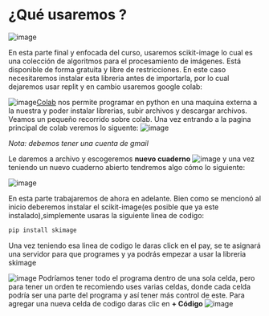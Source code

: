 # ¿Qué usaremos ?

![image](https://user-images.githubusercontent.com/98423341/153906098-3c8ef95f-4966-4387-86ad-5e5dc8f19b30.png)

En esta parte final y enfocada del curso, usaremos scikit-image lo cual es una colección de algoritmos para el procesamiento de imágenes. 
Está disponible de forma gratuita y libre de restricciones.
En este caso necesitaremos instalar esta libreria antes de importarla, por lo cual dejaremos usar replit y en cambio usaremos google colab:

![image](https://user-images.githubusercontent.com/98423341/153907793-175ca45a-40d0-4225-aa93-6f8a5af4c7e9.png)[Colab](https://colab.research.google.com/) nos permite programar 
en python en una maquina externa a la nuestra y poder instalar librerias, subir archivos y descargar archivos. Veamos un pequeño recorrido sobre colab. Una vez entrando a la pagina
principal de colab veremos lo siguente:
![image](https://user-images.githubusercontent.com/98423341/153908477-ae21898a-36d7-4e07-a303-1ee5f18bfdc4.png) 

*Nota: debemos tener una cuenta de gmail*

Le daremos a archivo y escogeremos **nuevo cuaderno** ![image](https://user-images.githubusercontent.com/98423341/153909019-ed8bf483-675a-451f-96b5-f3fbe6e90b69.png) y una vez 
teniendo un nuevo cuaderno abierto tendremos algo cómo lo siguiente:

![image](https://user-images.githubusercontent.com/98423341/153909235-2c9d33a8-4fc1-4b6b-83ee-3257aff2115d.png)

En esta parte trabajaremos de ahora en adelante. Bien como se mencionó al inicio deberemos instalar el scikit-image(es posible que ya este instalado),simplemente usaras la siguiente
linea de codigo:

```python
pip install skimage
```
Una vez teniendo esa linea de codigo le daras click en el pay, se te asignará una servidor para que programes y ya podrás empezar a usar la libreria skimage 

![image](https://user-images.githubusercontent.com/98423341/153910567-64ddf54a-0a54-4135-b869-d8b3921a58c6.png)
 Podríamos tener todo el programa dentro de una sola celda, pero para tener un orden te recomiendo uses varias celdas, donde cada celda podría ser una parte del programa y así 
 tener más control de este. Para agregar una nueva celda de codigo daras clic en **+ Código** 
 ![image](https://user-images.githubusercontent.com/98423341/153911366-ec76c3b0-0345-46af-a538-fec0bccc96d1.png)




